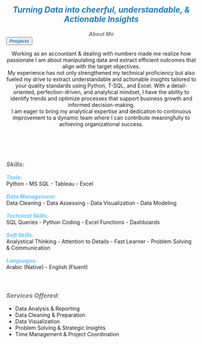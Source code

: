 ## ***<center><span style="color:#267CB9">Turning Data into cheerful, understandable, & Actionable Insights</span></center>***


***<center><span style="color:#808080"> About Me </span></center>*** <button name="button" onclick="http://hend-a-ghafour.github.io/Projects"><span style="color:#267CB9"><strong><em> Projects </em></strong></span></button>


<p><center> Working as an accountant & dealing with numbers made me realize how passionate I am about manipulating data and extract efficient outcomes that align with the target objectives.<br>
My experience has not only strengthened my technical proficiency but also fueled my drive to extract understandable and actionable insights tailored to your quality standards using Python, T-SQL, and Excel. With a detail-oriented, perfection-driven, and analytical mindset, I have the ability to identify trends and optimize processes that support business growth and informed decision-making.<br>
I am eager to bring my analytical expertise and dedication to continuous improvement to a dynamic team where I can contribute meaningfully to achieving organizational success.</center></p><br> <br> <br> 

### ***<span style="color:#727272"> Skills: </span>***
***<span style="color:#6bc2ff"> Tools: </span>***<br>   Python - MS SQL - Tableau - Excel <br> <br> 
***<span style="color:#6bc2ff"> Data Management: </span>***<br>   Data Cleaning - Data Assessing - Data Visualization - Data Modeling <br> <br> 
***<span style="color:#6bc2ff">  Technical Skills: </span>***<br>   SQL Queries - Python Coding - Excel Functions - Dashboards <br> <br> 
***<span style="color:#6bc2ff"> Soft Skills: </span>***<br>   Analystical Thinking - Attention to Details -  Fast Learner - Problem Solving & Communication <br> <br> 
***<span style="color:#6bc2ff"> Languages: </span>***<br>   Arabic (Native) - English (Fluent) <br> <br> <br> 

### ***<span style="color:#727272"> Services Offered: </span>***
- Data Analysis & Reporting
- Data Cleaning & Preparation
- Data Visualization
- Problem Solving & Strategic Insights
- Time Management & Project Coordination


